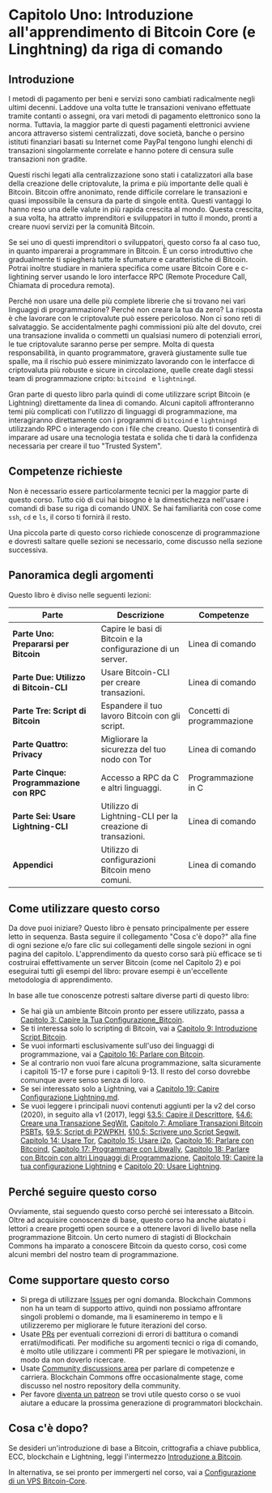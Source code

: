 # Capitolo Uno: Introduzione all'apprendimento di Bitcoin Core (e Linghtning) da riga di comando

## Introduzione

I metodi di pagamento per beni e servizi sono cambiati radicalmente negli ultimi decenni. Laddove una volta tutte le transazioni venivano effettuate tramite contanti o assegni, ora vari metodi di pagamento elettronico sono la norma. Tuttavia, la maggior parte di questi pagamenti elettronici avviene ancora attraverso sistemi centralizzati, dove società, banche o persino istituti finanziari basati su Internet come PayPal tengono lunghi elenchi di transazioni singolarmente correlate e hanno potere di censura sulle transazioni non gradite.

Questi rischi legati alla centralizzazione sono stati i catalizzatori alla base della creazione delle criptovalute, la prima e più importante delle quali è Bitcoin. Bitcoin offre anonimato, rende difficile correlare le transazioni e quasi impossibile la censura da parte di singole entità. Questi vantaggi lo hanno reso una delle valute in più rapida crescita al mondo. Questa crescita, a sua volta, ha attratto imprenditori e sviluppatori in tutto il mondo, pronti a creare nuovi servizi per la comunità Bitcoin.

Se sei uno di questi imprenditori o sviluppatori, questo corso fa al caso tuo, in quanto imparerai a programmare in Bitcoin. È un corso introduttivo che gradualmente ti spiegherà tutte le sfumature e caratteristiche di Bitcoin. Potrai inoltre studiare in maniera specifica come usare Bitcoin Core e c-lightining server usando le loro interfacce RPC (Remote Procedure Call, Chiamata di procedura remota).

Perché non usare una delle più complete librerie che si trovano nei vari linguaggi di programmazione? Perché non creare la tua da zero? La risposta è che lavorare con le criptovalute può essere pericoloso. Non ci sono reti di salvataggio. Se accidentalmente paghi commissioni più alte del dovuto, crei una transazione invalida o commetti un qualsiasi numero di potenziali errori, le tue criptovalute saranno perse per sempre. Molta di questa responsabilità, in quanto programmatore, graverà giustamente sulle tue spalle, ma il rischio può essere minimizzato lavorando con le interfacce di criptovaluta più robuste e sicure in circolazione, quelle create dagli stessi team di programmazione cripto: ``bitcoind `` e ``lightningd``.

Gran parte di questo libro parla quindi di come utilizzare script Bitcoin (e Lightning) direttamente da linea di comando. Alcuni capitoli affronteranno temi più complicati con l'utilizzo di linguaggi di programmazione, ma interagiranno direttamente con i programmi di ``bitcoind`` e ``lightningd`` utilizzando RPC o interagendo con i file che creano. Questo ti consentirà di imparare ad usare una tecnologia testata e solida che ti darà la confidenza necessaria per creare il tuo "Trusted System".

## Competenze richieste

Non è necessario essere particolarmente tecnici per la maggior parte di questo corso. Tutto ciò di cui hai bisogno è la dimestichezza nell'usare i comandi di base su riga di comando UNIX. Se hai familiarità con cose come `ssh`, `cd` e `ls`, il corso ti fornirà il resto.

Una piccola parte di questo corso richiede conoscenze di programmazione e dovresti saltare quelle sezioni se necessario, come discusso nella sezione successiva.

## Panoramica degli argomenti

Questo libro è diviso nelle seguenti lezioni:

| Parte | Descrizione | Competenze |
|-------|---------|---------|
| **Parte Uno: Prepararsi per Bitcoin** | Capire le basi di Bitcoin e la configurazione di un server. | Linea di comando | 
| **Parte Due: Utilizzo di Bitcoin-CLI** | Usare Bitcoin-CLI per creare transazioni. | Linea di comando |
| **Parte Tre: Script di Bitcoin** | Espandere il tuo lavoro Bitcoin con gli script. | Concetti di programmazione |
| **Parte Quattro: Privacy** | Migliorare la sicurezza del tuo nodo con Tor | Linea di comando |
| **Parte Cinque: Programmazione con RPC** | Accesso a RPC da C e altri linguaggi. | Programmazione in C |
| **Parte Sei: Usare Lightning-CLI** | Utilizzo di Lightning-CLI per la creazione di transazioni. | Linea di comando |
| **Appendici** | Utilizzo di configurazioni Bitcoin meno comuni. | Linea di comando |

## Come utilizzare questo corso

Da dove puoi iniziare? Questo libro è pensato principalmente per essere letto in sequenza. Basta seguire il collegamento "Cosa c'è dopo?" alla fine di ogni sezione e/o fare clic sui collegamenti delle singole sezioni in ogni pagina del capitolo. L'apprendimento da questo corso sarà più efficace se ti costruirai effettivamente un server Bitcoin (come nel Capitolo 2) e poi eseguirai tutti gli esempi del libro: provare esempi è un'eccellente metodologia di apprendimento.

In base alle tue conoscenze potresti saltare diverse parti di questo libro:

* Se hai già un ambiente Bitcoin pronto per essere utilizzato, passa a [Capitolo 3: Capire la Tua Configurazione_Bitcoin](03_0_Capire_la_Tua_Configurazione_Bitcoin.md).
* Se ti interessa solo lo scripting di Bitcoin, vai a [Capitolo 9: Introduzione Script Bitcoin](09_0_Introduzione_Script_Bitcoin.md).
* Se vuoi informarti esclusivamente sull'uso dei linguaggi di programmazione, vai a [Capitolo 16: Parlare con Bitcoin](16_0_Parlare_con_Bitcoind.md).
* Se al contrario non vuoi fare alcuna programmazione, salta sicuramente i capitoli 15-17 e forse pure i capitoli 9-13. Il resto del corso dovrebbe comunque avere senso senza di loro.
* Se sei interessato solo a Lightning, vai a [Capitolo 19: Capire Configurazione Lightning.md](19_0_Capire_Configurazione_Lightning.md).
* Se vuoi leggere i principali nuovi contenuti aggiunti per la v2 del corso (2020), in seguito alla v1 (2017), leggi [§3.5: Capire il Descrittore](03_5_Capire_il_Descrittore.md), [§4.6: Creare una Transazione SegWit](04_6_Creare_una_Transazione_Segwit.md), [Capitolo 7: Ampliare Transazioni Bitcoin PSBTs](07_0_Ampliare_Transazioni_Bitcoin_PSBTs.md), [§9.5: Script di P2WPKH](09_5_Script_di_P2WPKH.md), [§10.5: Scrivere uno Script Segwit](10_5_Scrivere_uno_Script_Segwit.md), [Capitolo 14: Usare Tor](14_0_Usare_Tor.md), [Capitolo 15: Usare i2p](15_0_Usare_i2p.md), [Capitolo 16: Parlare con Bitcoind](16_0_Parlare_con_Bitcoind.md), [Capitolo 17: Programmare con Libwally](17_0_Programmare_con_Libwally.md), [Capitolo 18: Parlare con Bitcoin con altri Linguaggi di Programmazione](18_0_Parlare_con_Bitcoind_Altro.md), [Capitolo 19: Capire la tua configurazione Lightning](19_0_Capire_Configurazione_Lightning.md) e [Capitolo 20: Usare Lightning](20_0_Usare_Lightning.md).

## Perché seguire questo corso

Ovviamente, stai seguendo questo corso perché sei interessato a Bitcoin. Oltre ad acquisire conoscenze di base, questo corso ha anche aiutato i lettori a creare progetti open source e a ottenere lavori di livello base nella programmazione Bitcoin. Un certo numero di stagisti di Blockchain Commons ha imparato a conoscere Bitcoin da questo corso, così come alcuni membri del nostro team di programmazione.

## Come supportare questo corso

* Si prega di utilizzare [Issues](https://github.com/BlockchainCommons/Learning-Bitcoin-from-the-Command-Line/issues) per ogni domanda. Blockchain Commons non ha un team di supporto attivo, quindi non possiamo affrontare singoli problemi o domande, ma li esamineremo in tempo e li utilizzeremo per migliorare le future iterazioni del corso.
* Usate [PRs](https://github.com/BlockchainCommons/Learning-Bitcoin-from-the-Command-Line/pulls) per eventuali correzioni di errori di battitura o comandi errati/modificati. Per modifiche su argomenti tecnici o riga di comando, è molto utile utilizzare i commenti PR per spiegare le motivazioni, in modo da non doverlo ricercare.
* Usate [Community discussions area](https://github.com/BlockchainCommons/Community/discussions) per parlare di competenze e carriera. Blockchain Commons offre occasionalmente stage, come discusso nel nostro repository della community.
* Per favore [diventa un patreon](https://github.com/sponsors/BlockchainCommons) se trovi utile questo corso o se vuoi aiutare a educare la prossima generazione di programmatori blockchain.

## Cosa c'è dopo?

Se desideri un'introduzione di base a Bitcoin, crittografia a chiave pubblica, ECC, blockchain e Lightning, leggi l'intermezzo [Introduzione a Bitcoin](01_1_Introduzione_a_Bitcoin.md). 

In alternativa, se sei pronto per immergerti nel corso, vai a [Configurazione di un VPS Bitcoin-Core](02_0_Configurazione_di_un_Bitcoin-Core_VPS.md).

